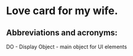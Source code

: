 <h1>Love card for my wife.</h1>

<h2>Abbreviations and acronyms:</h2>
DO - Display Object - main object for UI elements


